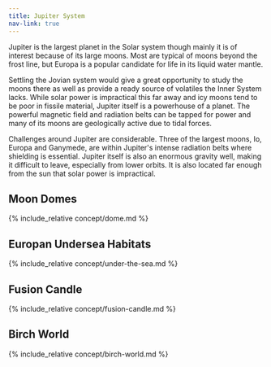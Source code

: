 ```yaml
---
title: Jupiter System
nav-link: true
---
```


Jupiter is the largest planet in the Solar system though mainly it is of interest because of its large moons. Most are typical of moons beyond the frost line, but Europa is a popular candidate for life in its liquid water mantle.

Settling the Jovian system would give a great opportunity to study the moons there as well as provide a ready source of volatiles the Inner System lacks. While solar power is impractical this far away and icy moons tend to be poor in fissile material, Jupiter itself is a powerhouse of a planet. The powerful magnetic field and radiation belts can be tapped for power and many of its moons are geologically active due to tidal forces.

Challenges around Jupiter are considerable. Three of the largest moons, Io, Europa and Ganymede, are within Jupiter's intense radiation belts where shielding is essential. Jupiter itself is also an enormous gravity well, making it difficult to leave, especially from lower orbits. It is also located far enough from the sun that solar power is impractical.

## Moon Domes
{% include_relative concept/dome.md %}

## Europan Undersea Habitats
{% include_relative concept/under-the-sea.md %}

## Fusion Candle
{% include_relative concept/fusion-candle.md %}

## Birch World
{% include_relative concept/birch-world.md %}
